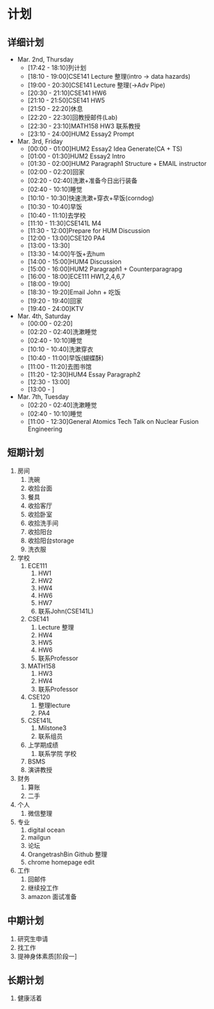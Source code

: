 # 计划

## 详细计划
- Mar. 2nd, Thursday
  - [17:42 - 18:10]列计划
  - [18:10 - 19:00]CSE141 Lecture 整理(intro -> data hazards)
  - [19:00 - 20:30]CSE141 Lecture 整理(->Adv Pipe)
  - [20:30 - 21:10]CSE141 HW6
  - [21:10 - 21:50]CSE141 HW5
  - [21:50 - 22:20]休息
  - [22:20 - 22:30]回教授邮件(Lab)
  - [22:30 - 23:10]MATH158 HW3 联系教授
  - [23:10 - 24:00]HUM2 Essay2 Prompt
- Mar. 3rd, Friday
  - [00:00 - 01:00]HUM2 Essay2 Idea Generate(CA + TS)
  - [01:00 - 01:30]HUM2 Essay2 Intro
  - [01:30 - 02:00]HUM2 Paragraph1 Structure + EMAIL instructor
  - [02:00 - 02:20]回家
  - [02:20 - 02:40]洗漱+准备今日出行装备
  - [02:40 - 10:10]睡觉
  - [10:10 - 10:30]快速洗漱+穿衣+早饭(corndog)
  - [10:30 - 10:40]早饭
  - [10:40 - 11:10]去学校
  - [11:10 - 11:30]CSE141L M4
  - [11:30 - 12:00]Prepare for HUM Discussion
  - [12:00 - 13:00]CSE120 PA4
  - [13:00 - 13:30]
  - [13:30 - 14:00]午饭+去hum
  - [14:00 - 15:00]HUM4 Discussion
  - [15:00 - 16:00]HUM2 Paragraph1 + Counterparagrapg
  - [16:00 - 18:00]ECE111 HW1,2,4,6,7
  - [18:00 - 19:00]
  - [18:30 - 19:20]Email John + 吃饭
  - [19:20 - 19:40]回家
  - [19:40 - 24:00]KTV
- Mar. 4th, Saturday
  - [00:00 - 02:20]
  - [02:20 - 02:40]洗漱睡觉
  - [02:40 - 10:10]睡觉
  - [10:10 - 10:40]洗漱穿衣
  - [10:40 - 11:00]早饭(蝴蝶酥)
  - [11:00 - 11:20]去图书馆
  - [11:20 - 12:30]HUM4 Essay Paragraph2 
  - [12:30 - 13:00]
  - [13:00 - ]
- Mar. 7th, Tuesday
  - [02:20 - 02:40]洗漱睡觉
  - [02:40 - 10:10]睡觉
  - [11:00 - 12:30]General Atomics Tech Talk on Nuclear Fusion Engineering


## 短期计划
1. 房间
   1. 洗碗
   2. 收拾台面
   3. 餐具
   4. 收拾客厅
   5. 收拾卧室
   6. 收拾洗手间
   7. 收拾阳台
   8. 收拾阳台storage
   9. 洗衣服
2. 学校
   1. ECE111
      1. HW1
      2. HW2
      3. HW4
      4. HW6
      5. HW7
      6. 联系John(CSE141L)
   2. CSE141
      1. Lecture 整理
      2. HW4
      3. HW5
      4. HW6
      5. 联系Professor
   3. MATH158
      1. HW3
      2. HW4
      3. 联系Professor
   4. CSE120
      1. 整理lecture
      2. PA4
   5. CSE141L
      1. Milstone3
      2. 联系组员
   6. 上学期成绩
      1. 联系学院 学校
   7. BSMS
   8. 演讲教授
3. 财务
   1. 算账
   2. 二手
4. 个人
   1. 微信整理
5. 专业
   1. digital ocean
   2. mailgun
   3. 论坛
   4. OrangetrashBin Github 整理
   5. chrome homepage edit
6. 工作
   1. 回邮件
   2. 继续投工作
   3. amazon 面试准备

## 中期计划

1. 研究生申请
2. 找工作
3. 提神身体素质[阶段一]

## 长期计划
1. 健康活着